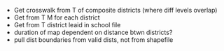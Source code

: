 - Get crosswalk from T of composite districts (where diff levels overlap)
- Get from T M for each district
- Get from T district leaid in school file
- duration of map dependent on distance btwn districts?
- pull dist boundaries from valid dists, not from shapefile